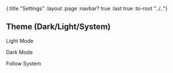 {:title "Settings"
 :layout :page
 :navbar? true
 :last true
 :to-root "../.."}

## Theme (Dark/Light/System)

<a class="button" data-type="theme-button" data-theme="light">Light Mode</a>

<a class="button" data-type="theme-button" data-theme="dark">Dark Mode</a>

<a class="button" data-type="theme-button" data-theme="system">Follow System</a>